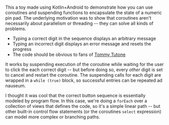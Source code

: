 This a toy made using Kotlin+Android to demonstrate how you can use coroutines and suspending functions to encapsulate the state of a numeric pin pad. The underlying motivation was to show that coroutines aren't necessarily about parallelism or threading -- they can solve all kinds of problems.

- Typing a correct digit in the sequence displays an arbitrary message
- Typing an incorrect digit displays an error message and resets the progress
- The code should be obvious to fans of [Tommy Tutone](https://www.youtube.com/watch?v=6WTdTwcmxyo)

It works by suspending execution of the coroutine while waiting for the user to click the each correct digit -- but before doing so, every *other* digit is set to cancel and restart the coroutine. The suspending calls for each digit are wrapped in a `while (true)` block, so successful entries can be repeated ad nauseum.

I thought it was cool that the correct button sequence is essentially modeled by program flow. In this case, we're doing a `forEach` over a collection of views that defines the code, so it's a simple linear path -- but other built-in control flow statements (or the coroutines `select` expression) can model more complex or branching paths.
